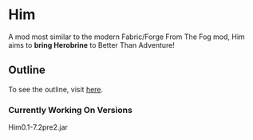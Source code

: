 # Him
A mod most similar to the modern Fabric/Forge From The Fog mod, Him aims to **bring Herobrine** to Better Than Adventure!

## Outline
To see the outline, visit [here](https://discord.com/channels/1260019082280042546/1266120896829984941).

### Currently Working On Versions
Him0.1-7.2pre2.jar
